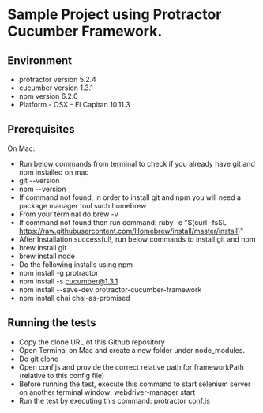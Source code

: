 
# Sample Project using Protractor Cucumber Framework.


## Environment

* protractor version 5.2.4
* cucumber version 1.3.1
* npm version 6.2.0
* Platform - OSX - El Capitan 10.11.3


## Prerequisites

On Mac:
* Run below commands from terminal to check if you already have git and npm installed on mac
* git --version
* npm --version
* If command not found, in order to install git and npm you will need a package manager tool such homebrew
* From your terminal do brew -v
* If command not found then run command: ruby -e "$(curl -fsSL https://raw.githubusercontent.com/Homebrew/install/master/install)"
* After Installation successful!, run below commands to install git and npm
* brew install git
* brew install node
* Do the following installs using npm
* npm install -g protractor
* npm install -s cucumber@1.3.1
* npm install --save-dev protractor-cucumber-framework
* npm install chai chai-as-promised


## Running the tests

* Copy the clone URL of this Github repository
* Open Terminal on Mac and create a new folder under node_modules.
* Do git clone <url>
* Open conf.js and provide the correct relative path for frameworkPath (relative to this config file)
* Before running the test, execute this command to start selenium server on another terminal window: webdriver-manager start
* Run the test by executing this command: protractor conf.js
